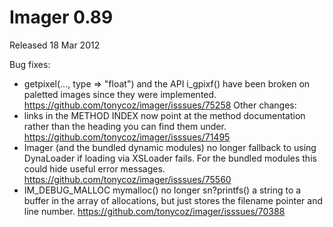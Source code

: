 # Imager 0.89

Released 18 Mar 2012

Bug fixes:
- getpixel(..., type => "float") and the API i_gpixf() have been broken on paletted images since they were implemented. https://github.com/tonycoz/imager/isssues/75258 Other changes: 
- links in the METHOD INDEX now point at the method documentation rather than the heading you can find them under. https://github.com/tonycoz/imager/isssues/71495 
- Imager (and the bundled dynamic modules) no longer fallback to using DynaLoader if loading via XSLoader fails. For the bundled modules this could hide useful error messages. https://github.com/tonycoz/imager/isssues/75560 
- IM_DEBUG_MALLOC mymalloc() no longer sn?printfs() a string to a buffer in the array of allocations, but just stores the filename pointer and line number. https://github.com/tonycoz/imager/isssues/70388